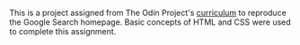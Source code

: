 This is a project assigned from The Odin Project's [curriculum](http://www.theodinproject.com/web-development-101/html-css) to reproduce the Google Search homepage. Basic concepts of HTML and CSS were used to complete this assignment.
